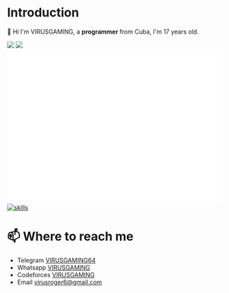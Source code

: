 # Introduction
👋 Hi I'm VIRUSGAMING, a **programmer** from Cuba, I'm 17 years old.

![](https://raw.githubusercontent.com/VIRUSGAMING64/github-stats/master/generated/overview.svg#gh-dark-mode-only) 
![](https://raw.githubusercontent.com/VIRUSGAMING64/github-stats/master/generated/languages.svg#gh-dark-mode-only)
![](https://raw.githubusercontent.com/VIRUSGAMING64/cf-stats/main/output/light_card.svg#gh-dark-mode-only)
[![skills](https://skillicons.dev/icons?i=cpp,c,py,js,go,java,flask,fastapi,bots,gmail,git,github,vscode,windows,linux,ubuntu&perline=6)](https://skillicons.dev)

# 📫 Where to reach me
- Telegram [VIRUSGAMING64](https://t.me/VIRUSGAMING64)
- Whatsapp [VIRUSGAMING](https://wa.me/+5356563068)
- Codeforces [VIRUSGAMING](https://codeforces.com/profile/VIRUSGAMING)
- Email virusroger6@gmail.com



